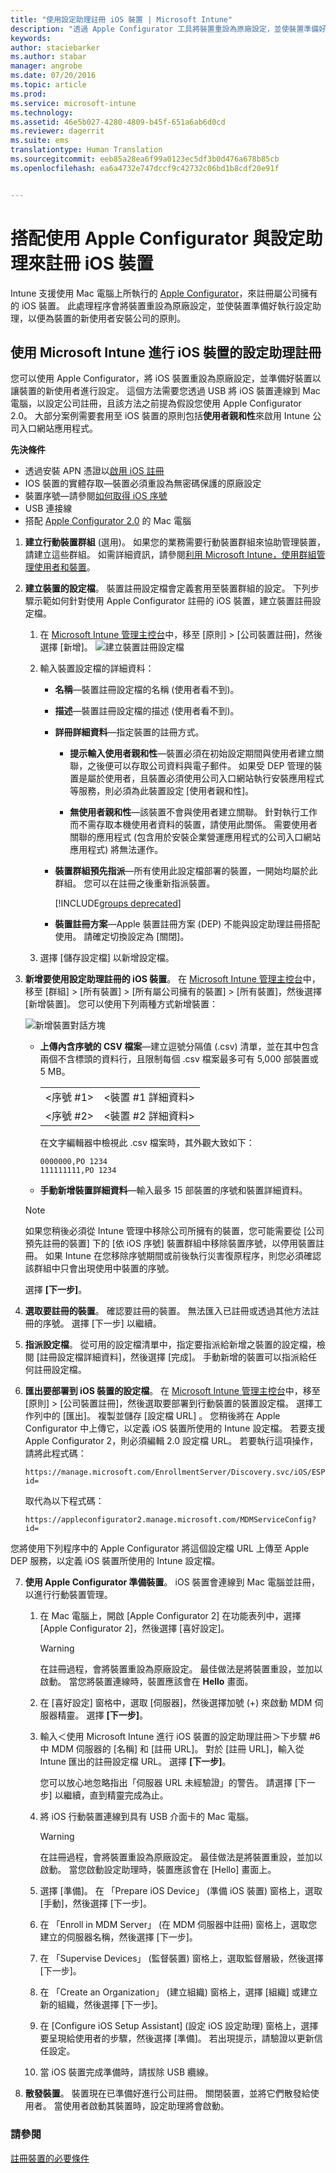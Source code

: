 ```yaml
---
title: "使用設定助理註冊 iOS 裝置 | Microsoft Intune"
description: "透過 Apple Configurator 工具將裝置重設為原廠設定，並使裝置準備好執行設定助理，來註冊屬公司擁有的 iOS 裝置。"
keywords: 
author: staciebarker
ms.author: stabar
manager: angrobe
ms.date: 07/20/2016
ms.topic: article
ms.prod: 
ms.service: microsoft-intune
ms.technology: 
ms.assetid: 46e5b027-4280-4809-b45f-651a6ab6d0cd
ms.reviewer: dagerrit
ms.suite: ems
translationtype: Human Translation
ms.sourcegitcommit: eeb85a28ea6f99a0123ec5df3b0d476a678b85cb
ms.openlocfilehash: ea6a4732e747dccf9c42732c06bd1b8cdf20e91f


---
```


# <a name="enroll-ios-devices-with-apple-configurator-by-using-setup-assistant"></a>搭配使用 Apple Configurator 與設定助理來註冊 iOS 裝置
Intune 支援使用 Mac 電腦上所執行的 [Apple Configurator](http://go.microsoft.com/fwlink/?LinkId=518017)，來註冊屬公司擁有的 iOS 裝置。 此處理程序會將裝置重設為原廠設定，並使裝置準備好執行設定助理，以便為裝置的新使用者安裝公司的原則。

## <a name="setup-assistant-enrollment-for-ios-devices-with-microsoft-intune"></a>使用 Microsoft Intune 進行 iOS 裝置的設定助理註冊
您可以使用 Apple Configurator，將 iOS 裝置重設為原廠設定，並準備好裝置以讓裝置的新使用者進行設定。 這個方法需要您透過 USB 將 iOS 裝置連線到 Mac 電腦，以設定公司註冊，且該方法之前提為假設您使用 Apple Configurator 2.0。 大部分案例需要套用至 iOS 裝置的原則包括**使用者親和性**來啟用 Intune 公司入口網站應用程式。

**先決條件**
* 透過安裝 APN 憑證以[啟用 iOS 註冊](set-up-ios-and-mac-management-with-microsoft-intune.md)
* IOS 裝置的實體存取&mdash;裝置必須重設為無密碼保護的原廠設定
* 裝置序號&mdash;請參閱[如何取得 iOS 序號](https://support.apple.com/en-us/HT204308)
* USB 連接線
* 搭配 [Apple Configurator 2.0](https://itunes.apple.com/us/app/apple-configurator-2/id1037126344?mt=12) 的 Mac 電腦


1.  **建立行動裝置群組** (選用)。
    如果您的業務需要行動裝置群組來協助管理裝置，請建立這些群組。 如需詳細資訊，請參閱[利用 Microsoft Intune，使用群組管理使用者和裝置](use-groups-to-manage-users-and-devices-with-microsoft-intune.md)。

2.  **建立裝置的設定檔**。
    裝置註冊設定檔會定義套用至裝置群組的設定。 下列步驟示範如何針對使用 Apple Configurator 註冊的 iOS 裝置，建立裝置註冊設定檔。

    1.  在 [Microsoft Intune 管理主控台](http://manage.microsoft.com)中，移至 [原則] &gt; [公司裝置註冊]，然後選擇 [新增]。
    ![建立裝置註冊設定檔](../media/pol-sa-corp-enroll.png)

    2.  輸入裝置設定檔的詳細資料：

        -   **名稱**&mdash;裝置註冊設定檔的名稱 (使用者看不到)。

        -   **描述**&mdash;裝置註冊設定檔的描述 (使用者看不到)。

        -   **詳冊詳細資料**&mdash;指定裝置的註冊方式。

            -   **提示輸入使用者親和性**&mdash;裝置必須在初始設定期間與使用者建立關聯，之後便可以存取公司資料與電子郵件。 如果受 DEP 管理的裝置是屬於使用者，且裝置必須使用公司入口網站執行安裝應用程式等服務，則必須為此裝置設定 [使用者親和性]。

            -   **無使用者親和性**&mdash;該裝置不會與使用者建立關聯。 針對執行工作而不需存取本機使用者資料的裝置，請使用此關係。 需要使用者關聯的應用程式 (包含用於安裝企業營運應用程式的公司入口網站應用程式) 將無法運作。

        -   **裝置群組預先指派**&mdash;所有使用此設定檔部署的裝置，一開始均屬於此群組。 您可以在註冊之後重新指派裝置。

            [!INCLUDE[groups deprecated](../includes/group-deprecation.md)]

        -  **裝置註冊方案**&mdash;Apple 裝置註冊方案 (DEP) 不能與設定助理註冊搭配使用。 請確定切換設定為 [關閉]。

    3.  選擇 [儲存設定檔] 以新增設定檔。

3.  **新增要使用設定助理註冊的 iOS 裝置**。
    在 [Microsoft Intune 管理主控台](http://manage.microsoft.com)中，移至 [群組] &gt; [所有裝置] &gt; [所有屬公司擁有的裝置] &gt; [所有裝置]，然後選擇 [新增裝置]。 您可以使用下列兩種方式新增裝置：

    ![新增裝置對話方塊](../media/pol-SA-enroll-iOS-SetupAssistant.png)

    -   **上傳內含序號的 CSV 檔案**&mdash;建立逗號分隔值 (.csv) 清單，並在其中包含兩個不含標頭的資料行，且限制每個 .csv 檔案最多可有 5,000 部裝置或 5 MB。

        |||
        |-|-|
        |&lt;序號 #1&gt;|&lt;裝置 #1 詳細資料&gt;|
        |&lt;序號 #2&gt;|&lt;裝置 #2 詳細資料&gt;|
        在文字編輯器中檢視此 .csv 檔案時，其外觀大致如下：

        ```
        0000000,PO 1234
        111111111,PO 1234
        ```

    -   **手動新增裝置詳細資料**&mdash;輸入最多 15 部裝置的序號和裝置詳細資料。

    > [!NOTE]
    > 如果您稍後必須從 Intune 管理中移除公司所擁有的裝置，您可能需要從 [公司預先註冊的裝置] 下的 [依 iOS 序號] 裝置群組中移除裝置序號，以停用裝置註冊。 如果 Intune 在您移除序號期間或前後執行災害復原程序，則您必須確認該群組中只會出現使用中裝置的序號。

    選擇 **[下一步]**。

4.  **選取要註冊的裝置**。
    確認要註冊的裝置。 無法匯入已註冊或透過其他方法註冊的序號。 選擇 [下一步] 以繼續。

5.  **指派設定檔**。
    從可用的設定檔清單中，指定要指派給新增之裝置的設定檔，檢閱 [註冊設定檔詳細資料]，然後選擇 [完成]。 手動新增的裝置可以指派給任何註冊設定檔。

6.  **匯出要部署到 iOS 裝置的設定檔**。
    在 [Microsoft Intune 管理主控台](http://manage.microsoft.com)中，移至 [原則] &gt; [公司裝置註冊]，然後選取要部署到行動裝置的裝置設定檔。 選擇工作列中的 [匯出]。 複製並儲存 [設定檔 URL] 。 您稍後將在 Apple Configurator 中上傳它，以定義 iOS 裝置所使用的 Intune 設定檔。
    若要支援 Apple Configurator 2，則必須編輯 2.0 設定檔 URL。 若要執行這項操作，請將此程式碼：
    ```
    https://manage.microsoft.com/EnrollmentServer/Discovery.svc/iOS/ESProxy?id=
    ```
    取代為以下程式碼：

    ```
    https://appleconfigurator2.manage.microsoft.com/MDMServiceConfig?id=
    ```

   您將使用下列程序中的 Apple Configurator 將這個設定檔 URL 上傳至 Apple DEP 服務，以定義 iOS 裝置所使用的 Intune 設定檔。



7.  **使用 Apple Configurator 準備裝置**。
    iOS 裝置會連線到 Mac 電腦並註冊，以進行行動裝置管理。

    1.  在 Mac 電腦上，開啟 [Apple Configurator 2] 在功能表列中，選擇 [Apple Configurator 2]，然後選擇 [喜好設定]。

         > [!WARNING]
         > 在註冊過程，會將裝置重設為原廠設定。 最佳做法是將裝置重設，並加以啟動。 當您將裝置連線時，裝置應該會在 **Hello** 畫面。

    2. 在 [喜好設定] 窗格中，選取 [伺服器]，然後選擇加號 (+) 來啟動 MDM 伺服器精靈。 選擇 **[下一步]**。

    3. 輸入＜使用 Microsoft Intune 進行 iOS 裝置的設定助理註冊＞下步驟 #6 中 MDM 伺服器的 [名稱] 和 [註冊 URL]。 對於 [註冊 URL]，輸入從 Intune 匯出的註冊設定檔 URL。 選擇 **[下一步]**。  

       您可以放心地忽略指出「伺服器 URL 未經驗證」的警告。 請選擇 [下一步] 以繼續，直到精靈完成為止。

    4.  將 iOS 行動裝置連線到具有 USB 介面卡的 Mac 電腦。

        > [!WARNING]
        > 在註冊過程，會將裝置重設為原廠設定。 最佳做法是將裝置重設，並加以啟動。 當您啟動設定助理時，裝置應該會在 [Hello] 畫面上。

    5.  選擇 [準備]。 在 「Prepare iOS Device」 (準備 iOS 裝置) 窗格上，選取 [手動]，然後選擇 [下一步]。

    6. 在 「Enroll in MDM Server」 (在 MDM 伺服器中註冊) 窗格上，選取您建立的伺服器名稱，然後選擇 [下一步]。

    7. 在 「Supervise Devices」 (監督裝置) 窗格上，選取監督層級，然後選擇 [下一步]。

    8. 在 「Create an Organization」 (建立組織) 窗格上，選擇 [組織] 或建立新的組織，然後選擇 [下一步]。

    9. 在 [Configure iOS Setup Assistant] (設定 iOS 設定助理) 窗格上，選擇要呈現給使用者的步驟，然後選擇 [準備]。 若出現提示，請驗證以更新信任設定。  

    10. 當 iOS 裝置完成準備時，請拔除 USB 纜線。  

8.  **散發裝置**。
    裝置現在已準備好進行公司註冊。 關閉裝置，並將它們散發給使用者。 當使用者啟動其裝置時，設定助理將會啟動。



### <a name="see-also"></a>請參閱
[註冊裝置的必要條件](prerequisites-for-enrollment.md)



<!--HONumber=Nov16_HO2-->


